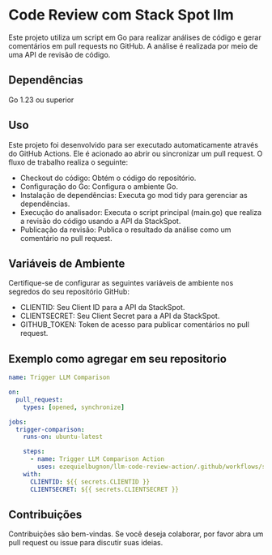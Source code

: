 # Code Review com Stack Spot llm

Este projeto utiliza um script em Go para realizar análises de código e gerar comentários em pull requests no GitHub. A análise é realizada por meio de uma API de revisão de código.

## Dependências
Go 1.23 ou superior

## Uso

Este projeto foi desenvolvido para ser executado automaticamente através do GitHub Actions. Ele é acionado ao abrir ou sincronizar um pull request. O fluxo de trabalho realiza o seguinte:

- Checkout do código: Obtém o código do repositório.
- Configuração do Go: Configura o ambiente Go.
- Instalação de dependências: Executa go mod tidy para gerenciar as dependências.
- Execução do analisador: Executa o script principal (main.go) que realiza a revisão do código usando a API da StackSpot.
- Publicação da revisão: Publica o resultado da análise como um comentário no pull request.

## Variáveis de Ambiente

Certifique-se de configurar as seguintes variáveis de ambiente nos segredos do seu repositório GitHub:

- CLIENTID: Seu Client ID para a API da StackSpot.
- CLIENTSECRET: Seu Client Secret para a API da StackSpot.
- GITHUB_TOKEN: Token de acesso para publicar comentários no pull request.


## Exemplo como agregar em seu repositorio 

```yml
name: Trigger LLM Comparison

on:
  pull_request:
    types: [opened, synchronize]

jobs:
  trigger-comparison:
    runs-on: ubuntu-latest

    steps:
      - name: Trigger LLM Comparison Action
        uses: ezequielbugnon/llm-code-review-action/.github/workflows/stackspot_analizer.yml@v1.0.0
    with:
      CLIENTID: ${{ secrets.CLIENTID }}
      CLIENTSECRET: ${{ secrets.CLIENTSECRET }}
```

## Contribuições

Contribuições são bem-vindas. Se você deseja colaborar, por favor abra um pull request ou issue para discutir suas ideias.